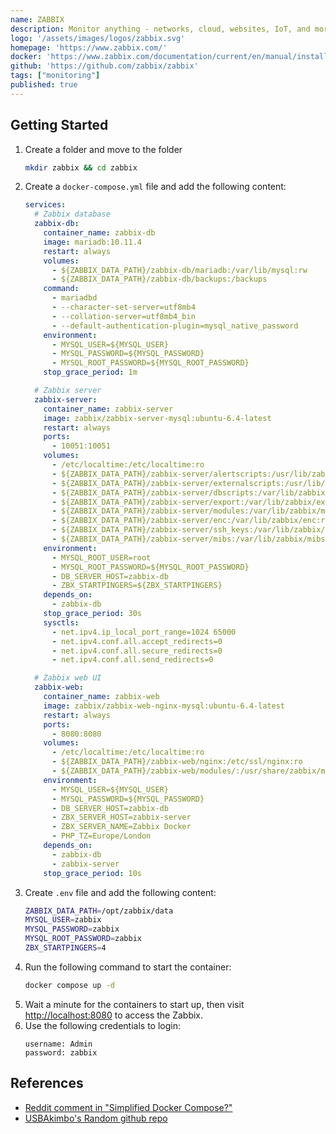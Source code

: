 ```yaml
---
name: ZABBIX
description: Monitor anything - networks, cloud, websites, IoT, and more. Any time and anywhere.
logo: '/assets/images/logos/zabbix.svg'
homepage: 'https://www.zabbix.com/'
docker: 'https://www.zabbix.com/documentation/current/en/manual/installation/containers'
github: 'https://github.com/zabbix/zabbix'
tags: ["monitoring"]
published: true
---
```


## Getting Started

1. Create a folder and move to the folder
    ```bash
    mkdir zabbix && cd zabbix
    ```
2. Create a `docker-compose.yml` file and add the following content:
    ```yaml
    services:
      # Zabbix database
      zabbix-db:
        container_name: zabbix-db
        image: mariadb:10.11.4
        restart: always
        volumes:
          - ${ZABBIX_DATA_PATH}/zabbix-db/mariadb:/var/lib/mysql:rw
          - ${ZABBIX_DATA_PATH}/zabbix-db/backups:/backups
        command:
          - mariadbd
          - --character-set-server=utf8mb4
          - --collation-server=utf8mb4_bin
          - --default-authentication-plugin=mysql_native_password
        environment:
          - MYSQL_USER=${MYSQL_USER}
          - MYSQL_PASSWORD=${MYSQL_PASSWORD}
          - MYSQL_ROOT_PASSWORD=${MYSQL_ROOT_PASSWORD}
        stop_grace_period: 1m

      # Zabbix server
      zabbix-server:
        container_name: zabbix-server
        image: zabbix/zabbix-server-mysql:ubuntu-6.4-latest
        restart: always
        ports:
          - 10051:10051
        volumes:
          - /etc/localtime:/etc/localtime:ro
          - ${ZABBIX_DATA_PATH}/zabbix-server/alertscripts:/usr/lib/zabbix/alertscripts:ro
          - ${ZABBIX_DATA_PATH}/zabbix-server/externalscripts:/usr/lib/zabbix/externalscripts:ro
          - ${ZABBIX_DATA_PATH}/zabbix-server/dbscripts:/var/lib/zabbix/dbscripts:ro
          - ${ZABBIX_DATA_PATH}/zabbix-server/export:/var/lib/zabbix/export:rw
          - ${ZABBIX_DATA_PATH}/zabbix-server/modules:/var/lib/zabbix/modules:ro
          - ${ZABBIX_DATA_PATH}/zabbix-server/enc:/var/lib/zabbix/enc:ro
          - ${ZABBIX_DATA_PATH}/zabbix-server/ssh_keys:/var/lib/zabbix/ssh_keys:ro
          - ${ZABBIX_DATA_PATH}/zabbix-server/mibs:/var/lib/zabbix/mibs:ro
        environment:
          - MYSQL_ROOT_USER=root
          - MYSQL_ROOT_PASSWORD=${MYSQL_ROOT_PASSWORD}
          - DB_SERVER_HOST=zabbix-db
          - ZBX_STARTPINGERS=${ZBX_STARTPINGERS}
        depends_on:
          - zabbix-db
        stop_grace_period: 30s
        sysctls:
          - net.ipv4.ip_local_port_range=1024 65000
          - net.ipv4.conf.all.accept_redirects=0
          - net.ipv4.conf.all.secure_redirects=0
          - net.ipv4.conf.all.send_redirects=0

      # Zabbix web UI
      zabbix-web:
        container_name: zabbix-web
        image: zabbix/zabbix-web-nginx-mysql:ubuntu-6.4-latest
        restart: always
        ports:
          - 8080:8080
        volumes:
          - /etc/localtime:/etc/localtime:ro
          - ${ZABBIX_DATA_PATH}/zabbix-web/nginx:/etc/ssl/nginx:ro
          - ${ZABBIX_DATA_PATH}/zabbix-web/modules/:/usr/share/zabbix/modules/:ro
        environment:
          - MYSQL_USER=${MYSQL_USER}
          - MYSQL_PASSWORD=${MYSQL_PASSWORD}
          - DB_SERVER_HOST=zabbix-db
          - ZBX_SERVER_HOST=zabbix-server
          - ZBX_SERVER_NAME=Zabbix Docker
          - PHP_TZ=Europe/London
        depends_on:
          - zabbix-db
          - zabbix-server
        stop_grace_period: 10s
    ```
3. Create `.env` file and add the following content:
    ```bash
    ZABBIX_DATA_PATH=/opt/zabbix/data
    MYSQL_USER=zabbix
    MYSQL_PASSWORD=zabbix
    MYSQL_ROOT_PASSWORD=zabbix
    ZBX_STARTPINGERS=4
    ```
5. Run the following command to start the container:
    ```bash
    docker compose up -d
    ```
6. Wait a minute for the containers to start up, then visit [http://localhost:8080](http://localhost:8080) to access the Zabbix.
7. Use the following credentials to login:
    ```
    username: Admin
    password: zabbix
    ```

## References
  - [Reddit comment in "Simplified Docker Compose?"](https://www.reddit.com/r/zabbix/comments/16jnhul/comment/k0rw7bg)
  - [USBAkimbo's Random github repo](https://github.com/USBAkimbo/Random/blob/master/Docker/zabbix-example.yml)